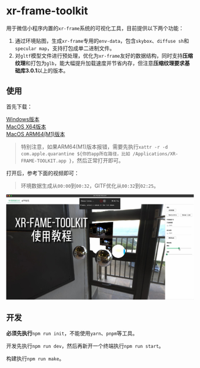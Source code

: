# xr-frame-toolkit

用于微信小程序内置的`xr-frame`系统的可视化工具，目前提供以下两个功能：

1. 通过环境贴图，生成`xr-frame`专用的`env-data`，包含`skybox`、`diffuse sh`和`specular map`，支持打包成单二进制文件。
2. 对`gltf`模型文件进行预处理，优化为`xr-frame`友好的数据结构，同时支持**压缩纹理**和打包为`glb`，能大幅提升加载速度并节省内存，但注意**压缩纹理要求基础库3.0.1**以上的版本。

## 使用

首先下载：

[Windows版本](https://mmbizwxaminiprogram-1258344707.cos.ap-guangzhou.myqcloud.com/xr-frame/toolkit/xr-frame-toolkit.zip)  
[MacOS X64版本](https://mmbizwxaminiprogram-1258344707.cos.ap-guangzhou.myqcloud.com/xr-frame/toolkit/xr-frame-toolkit.dmg)  
[MacOS ARM64(M1)版本](https://mmbizwxaminiprogram-1258344707.cos.ap-guangzhou.myqcloud.com/xr-frame/toolkit/xr-frame-toolkit-arm64.dmg)  

>特别注意，如果ARM64(M1)版本报错，需要先执行`xattr -r -d com.apple.quarantine ${你的app所在路径，比如 /Applications/XR-FRAME-TOOLKIT.app }`，然后正常打开即可。

打开后，参考下面的视频即可：

>环境数据生成从`00:00`到`00:32`，GlTF优化从`00:32`到`02:25`。

[![](./cover.jpg)](https://developers.weixin.qq.com/miniprogram/dev/component/xr-frame/tools/toolkit.html#使用)

## 开发

**必须先执行**`npm run init`，不能使用`yarn`、`pnpm`等工具。  

开发先执行`npm run dev`，然后再新开一个终端执行`npm run start`。

构建执行`npm run make`。
